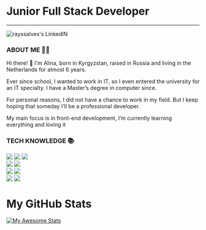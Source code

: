 # Junior Full Stack Developer
---
<a href="https://www.linkedin.com/in/alina-kovaleva/" target="_blank">
  <img align="left" alt="rayssalves's LinkedIN" src="https://img.shields.io/badge/linkedin-%230077B5.svg?style=for-the-badge&logo=linkedin&logoColor=white"/>
</a>
<br/>

### ABOUT ME 🙋‍♀️
Hi there! 👋  I'm Alina, born in Kyrgyzstan, raised in Russia and living in the Netherlands for almost 6 years.

Ever since school, I wanted to work in IT, so I even entered the university for an IT specialty. 
I have a Master’s degree in computer since.

For personal reasons, I did not have a chance to work in my field. 
But I keep hoping that someday I'll be a professional developer.

My main focus is in front-end development, I’m currently learning everything and loving it

<!-- 💼 Open to work and ready to learn -->
<!-- Ready to learn -->

### TECH KNOWLEDGE 📚

![](https://img.shields.io/badge/JavaScript-323330?style=for-the-badge&logo=javascript&logoColor=F7DF1E)
![](https://img.shields.io/badge/HTML5-E34F26?style=for-the-badge&logo=html5&logoColor=white)
![](https://img.shields.io/badge/CSS3-1572B6?style=for-the-badge&logo=css3&logoColor=white)
<br>
![](https://img.shields.io/badge/React-20232A?style=for-the-badge&logo=react&logoColor=61DAFB)
![](https://img.shields.io/badge/Redux-593D88?style=for-the-badge&logo=redux&logoColor=white)
<br>
![](https://img.shields.io/badge/Node.js-339933?style=for-the-badge&logo=nodedotjs&logoColor=white)
![](https://img.shields.io/badge/Express.js-000000?style=for-the-badge&logo=express&logoColor=white) 
<br>
![](https://img.shields.io/badge/PostgreSQL-316192?style=for-the-badge&logo=postgresql&logoColor=white) 
<img src='https://camo.githubusercontent.com/1d7814efc567041c56f7cb83654566f6be83d8b2ff4392b6c1321bfeed7d7dc1/68747470733a2f2f696d672e736869656c64732e696f2f62616467652f53657175656c697a652d3532423045373f6c6f676f3d73657175656c697a65266c6f676f436f6c6f723d7768697465267374796c653d666f722d7468652d6261646765' />

 
# My GitHub Stats
[![My Awesome Stats](https://awesome-github-stats.azurewebsites.net/user-stats/Alina-Kovaleva)](https://git.io/awesome-stats-card)
<!--
![](https://github-readme-stats.vercel.app/api/top-langs/?username=Alina-Kovaleva&layout=compact&show_icons=false&theme=radical)

![](https://github-readme-stats.vercel.app/api?username=Alina-Kovaleva&show_icons=true&theme=radical) -->


<!-- ### 📫 How to reach me: [LinkedIn](https://www.linkedin.com/in/alina-kovaleva/) -->

<!--
**Alina-Kovaleva/Alina-Kovaleva** is a ✨ _special_ ✨ repository because its `README.md` (this file) appears on your GitHub profile.

Here are some ideas to get you started:

- 🔭 I’m currently working on ...
- 🌱 I’m currently learning ...
- 👯 I’m looking to collaborate on ...
- 🤔 I’m looking for help with ...
- 💬 Ask me about ...
- 📫 How to reach me: ...
- 😄 Pronouns: ...
- ⚡ Fun fact: ...
-->
